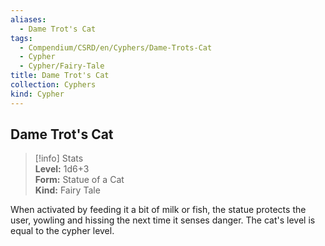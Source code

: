 ```yaml
---
aliases:
  - Dame Trot's Cat
tags:
  - Compendium/CSRD/en/Cyphers/Dame-Trots-Cat
  - Cypher
  - Cypher/Fairy-Tale
title: Dame Trot's Cat
collection: Cyphers
kind: Cypher
---
```

## Dame Trot's Cat  
>[!info] Stats  
> **Level:** 1d6+3  
> **Form:** Statue of a Cat  
> **Kind:** Fairy Tale
  
When activated by feeding it a bit of milk or fish, the statue protects the user, yowling and hissing the next time it senses danger. The cat's level is equal to the cypher level.